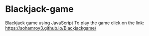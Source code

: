# Blackjack-game
Blackjack game using JavaScript
To play the game click on the link:
https://sohamroy3.github.io/Blackjackgame/
